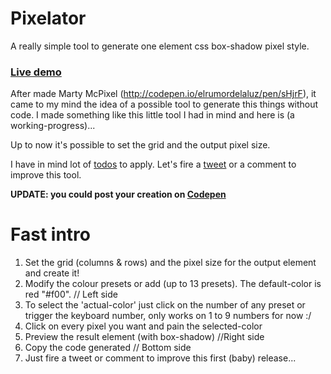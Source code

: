 Pixelator
=========

A really simple tool to generate one element css box-shadow pixel style.

<h3><a href="http://elrumordelaluz.github.io/Pixelator/">Live demo</a></h3>

After made Marty McPixel (http://codepen.io/elrumordelaluz/pen/sHjrF), 
it came to my mind the idea of a possible tool to generate this things without code.
I made something like this little tool I had in mind and here is (a working-progress)...

Up to now it's possible to set the grid and the output pixel size.

I have in mind lot of <a href="https://github.com/elrumordelaluz/Pixelator/issues/1">todos</a> to apply.
Let's fire a <a href="https://twitter.com/elrumordelaluz">tweet</a> or a comment to improve this tool.

<strong>UPDATE: you could post your creation on <a href="http://codepen.io">Codepen</a></strong>


Fast intro
==========
1. Set the grid (columns & rows) and the pixel size for the output element and create it!
2. Modify the colour presets or add (up to 13 presets). The default-color is red "#f00". // Left side
3. To select the 'actual-color' just click on the number of any preset or trigger the keyboard number, only works on 1 to 9 numbers for now :/
4. Click on every pixel you want and pain the selected-color
5. Preview the result element (with box-shadow) //Right side
6. Copy the code generated // Bottom side
7. Just fire a tweet or comment to improve this first (baby) release...
